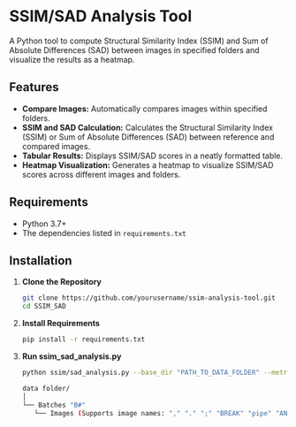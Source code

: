 # SSIM/SAD Analysis Tool

A Python tool to compute Structural Similarity Index (SSIM) and Sum of Absolute Differences (SAD) between images in specified folders and visualize the results as a heatmap.

## Features

- **Compare Images:** Automatically compares images within specified folders.
- **SSIM and SAD Calculation:** Calculates the Structural Similarity Index (SSIM) or Sum of Absolute Differences (SAD) between reference and compared images.
- **Tabular Results:** Displays SSIM/SAD scores in a neatly formatted table.
- **Heatmap Visualization:** Generates a heatmap to visualize SSIM/SAD scores across different images and folders.

## Requirements

- Python 3.7+
- The dependencies listed in `requirements.txt`

## Installation

1. **Clone the Repository**

   ```bash
   git clone https://github.com/yourusername/ssim-analysis-tool.git
   cd SSIM_SAD
   ```
   
2. **Install Requirements**   
   ```bash
   pip install -r requirements.txt
   ```
   
3. **Run ssim_sad_analysis.py**   
   ```bash
   python ssim/sad_analysis.py --base_dir "PATH_TO_DATA_FOLDER" --metric "ssim / sad"
   ```
   ```bash
   data folder/
   │
   └── Batches "B#"
      └── Images (Supports image names: "," "." ";" "BREAK" "pipe" "AND" "OR")
   ```
